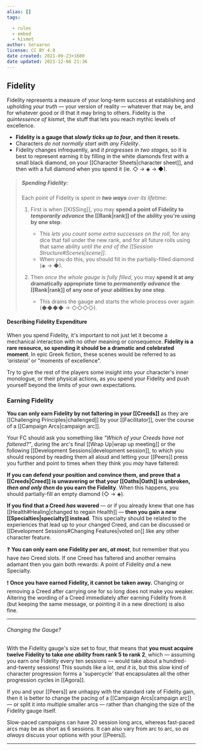 ```yaml
---
alias: []
tags:

  - rules
  - embed
  - kismet
author: Seraaron
license: CC BY 4.0
date created: 2021-09-23+1600
date updated: 2021-12-06 21:36
---
```


## Fidelity

Fidelity represents a measure of your long-term success at establishing and upholding _your truth_ — your version of reality — whatever that may be, and for whatever good or ill that it may bring to others. Fidelity is the _quintessence of kismet,_ the stuff that lets you reach mythic levels of excellence.

- **Fidelity is a gauge that _slowly ticks up to four_, and then it resets.**
- Characters _do not normally start with any Fidelity_.
- Fidelity changes infrequently, and _it progresses in two stages_, so it is best to represent earning it by filling in the white diamonds first with a small black diamond, on your [[Character Sheets|character sheet]], and then with a full diamond when you spend it (ie. ◇ → ◈ → ◆).

> ##### Spending Fidelity:
>
> Each point of Fidelity is _spent in **two ways** over its lifetime:_
>
> 1. First is when [[KISSing]], you may **spend a point of Fidelity to _temporarily advance_ the [[Rank|rank]] of the ability you're using by one step**.
>     - This _lets you count some extra successes on the roll_, for any dice that fall under the new rank, and for all future rolls using that same ability _until the end of the [[Session Structure#Scenes|scene]]_.
>     - When you do this, you should fill in the partially-filled diamond (◈ → ◆).
>
> 2. Then _once the whole gauge is fully filled_, you may **spend it at any dramatically appropriate time to _permanently advance_ the [[Rank|rank]] of any one of your abilities by one step**.
>     - This drains the gauge and starts the whole process over again (◆◆◆◆ → ◇◇◇◇).

#### Describing Fidelity Expenditure

When you spend Fidelity, it's important to not just let it become a mechanical interaction with no other meaning or consequence. **Fidelity is a rare resource, so spending it should be a dramatic and celebrated moment**. In epic Greek fiction, these scenes would be referred to as _'aristeiai'_ or "moments of excellence".

Try to give the rest of the players some insight into your character's inner monologue, or their physical actions, as you spend your Fidelity and push yourself beyond the limits of your own expectations.

### Earning Fidelity

**You can only earn Fidelity by not faltering in your [[Creeds]]** as they are [[Challenging Principles|challenged]] by your [[Facilitator]], over the course of a [[Campaign Arcs|campaign arc]].

Your FC should ask you something like _"Which of your Creeds have not faltered?"_, during the arc's final [[Wrap Up|wrap up meeting]] or the following [[Development Sessions|development session]], to which you should respond by reading them all aloud and letting your [[Peers]] press you further and point to times when they think you _may_ have faltered:

**If you can defend your position and convince them, and prove that a [[Creeds|Creed]] is unwavering or that your [[Oaths|Oath]] is unbroken, _then and only then_ do you earn the Fidelity**. When this happens, you should partially-fill an empty diamond (◇ → ◈).

**If you find that a Creed _has_ wavered** — or if you already knew that one has [[Health#Healing|changed to regain Health]] — **then you gain a new [[Specialties|specialty]] instead**. This specialty should be related to the experiences that lead up to your changed Creed, and can be discussed or [[Development Sessions#Changing Features|voted on]] like any other character feature.

❓ **You can only earn one Fidelity per arc, _at most_**, but remember that you have _two_ Creed slots. If one Creed has faltered and another remains adamant then you gain both rewards: A point of Fidelity _and_ a new Specialty.

❗  **Once you have earned Fidelity, it cannot be taken away.** Changing or removing a Creed after carrying one for so long does not make you weaker. Altering the wording of a Creed immediately after earning Fidelity from it (but keeping the same message, or pointing it in a new direction) is also fine.

---

###### Changing the Gauge?

With the Fidelity gauge's size set to four, that means that **you must acquire twelve Fidelity to take _one ability_ from rank 5 to rank 2**, which — assuming you earn one Fidelity every ten sessions — would take about a hundred-and-twenty sessions! This sounds like a lot, _and it is_, but this slow kind of character progression forms a 'supercycle' that encapsulates all the other progression cycles in [[Agora]].

If you and your [[Peers]] are unhappy with the standard rate of Fidelity gain, then it is better to change the pacing of a [[Campaign Arcs|campaign arc]] — or split it into multiple smaller arcs — rather than changing the size of the Fidelity gauge itself.

Slow-paced campaigns can have 20 session long arcs, whereas fast-paced arcs may be as short as 6 sessions. It can also vary from arc to arc, so _as always_ discuss your options with your [[Peers]].

---

